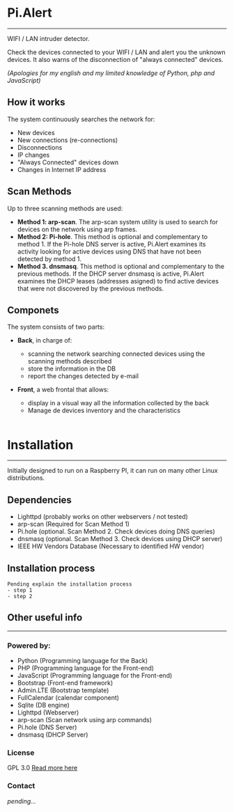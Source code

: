 # Pi.Alert
--------------------------------------------------------------------------------

WIFI / LAN intruder detector.

Check the devices connected to your WIFI / LAN and alert you the unknown
devices. It also warns of the disconnection of "always connected" devices.

*(Apologies for my english and my limited knowledge of Python, php and
JavaScript)*

## How it works

The system continuously searches the network for:
  - New devices
  - New connections (re-connections)
  - Disconnections
  - IP changes
  - "Always Connected" devices down
  - Changes in Internet IP address

## Scan Methods
  Up to three scanning methods are used:

  - **Method 1: arp-scan**. The arp-scan system utility is used to search
        for devices on the network using arp frames.
  - **Method 2: Pi-hole**. This method is optional and complementary to
        method 1. If the Pi-hole DNS server is active, Pi.Alert examines its
        activity looking for active devices using DNS that have not been
        detected by method 1.
  - **Method 3. dnsmasq**. This method is optional and complementary to the
        previous methods. If the DHCP server dnsmasq is active, Pi.Alert
        examines the DHCP leases (addresses asigned) to find active devices
        that were not discovered by the previous methods.

## Componets

The system consists of two parts:

- **Back**, in charge of:
  - scanning the network searching connected devices using the scanning methods
        described
  - store the information in the DB
  - report the changes detected by e-mail

- **Front**, a web frontal that allows:
  - display in a visual way all the information collected by the back
  - Manage de devices inventory and the characteristics

<Image>


# Installation
--------------------------------------------------------------------------------
Initially designed to run on a Raspberry PI, it can run on many other Linux
distributions.

## Dependencies
  - Lighttpd (probably works on other webservers / not tested)
  - arp-scan (Required for Scan Method 1)
  - Pi.hole (optional. Scan Method 2. Check devices doing DNS queries)
  - dnsmasq (optional. Scan Method 3. Check devices using DHCP server)
  - IEEE HW Vendors Database (Necessary to identified HW vendor)

## Installation process
```
Pending explain the installation process
- step 1
- step 2
```

## Other useful info
--------------------------------------------------------------------------------
### Powered by:
  - Python (Programming language for the Back)
  - PHP (Programming language for the Front-end)
  - JavaScript (Programming language for the Front-end)
  - Bootstrap (Front-end framework)
  - Admin.LTE (Bootstrap template)
  - FullCalendar (calendar component)
  - Sqlite (DB engine)
  - Lighttpd (Webserver)
  - arp-scan (Scan network using arp commands)
  - Pi.hole (DNS Server)
  - dnsmasq (DHCP Server)

### License
  GPL 3.0
  [Read more here](doc/LICENSE.txt)

### Contact
  _pending..._
